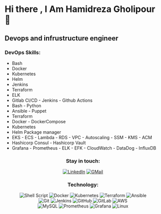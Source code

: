 

# Hi there , I Am Hamidreza Gholipour 👋
## Devops and infrustructure engineer


### DevOps Skills:
- Bash
- Docker
- Kubernetes
- Helm
- Jenkins
- Terraform
- ELK
- Gitlab CI/CD - Jenkins - Github Actions
- Bash - Python
- Ansible - Puppet
- Terraform 
- Docker - DockerCompose
- Kubernetes 
- Helm Package manager
- EKS - ECS - Lambda - RDS - VPC - Autoscaling - SSM - KMS - ACM
- Hashicorp Consul - Hashicorp Vault
- Grafana - Prometheus - ELK - EFK - CloudWatch - DataDog - InfluxDB


<p align="left">
</p>



<div align="center">
  


### Stay in touch:
[![LinkedIn](https://img.shields.io/badge/linkedin-%230077B5.svg?style=for-the-badge&logo=linkedin&logoColor=white)](https://www.linkedin.com/in/hamidrgholipour)
[![GMail](https://img.shields.io/badge/gmail-f0f0f0?&style=for-the-badge&logo=gmail&logoColor=white&color=ea4335)](mailto:hamidrgholipour@gmail.com)

### Technology:

![Shell Script](https://img.shields.io/badge/shell_script-%23121011.svg?style=for-the-badge&logo=gnu-bash&logoColor=white)
![Docker](https://img.shields.io/badge/docker-%230db7ed.svg?style=for-the-badge&logo=docker&logoColor=white)
![Kubernetes](https://img.shields.io/badge/kubernetes-%23326ce5.svg?style=for-the-badge&logo=kubernetes&logoColor=white)
![Terraform](https://img.shields.io/badge/terraform-%235835CC.svg?style=for-the-badge&logo=terraform&logoColor=white)
![Ansible](https://img.shields.io/badge/ansible-%231A1918.svg?style=for-the-badge&logo=ansible&logoColor=white)
<br/> 
![Git](https://img.shields.io/badge/git-%23F05033.svg?style=for-the-badge&logo=git&logoColor=white)
![Jenkins](https://img.shields.io/badge/jenkins-%232C5263.svg?style=for-the-badge&logo=jenkins&logoColor=white)
![GitHub](https://img.shields.io/badge/github-%23121011.svg?style=for-the-badge&logo=github&logoColor=white)
![GitLab](https://img.shields.io/badge/gitlab-%23181717.svg?style=for-the-badge&logo=gitlab&logoColor=white)
![AWS](https://img.shields.io/badge/AWS-%23FF9900.svg?style=for-the-badge&logo=amazon-aws&logoColor=white)
<br/> 
![MySQL](https://img.shields.io/badge/mysql-4479A1.svg?style=for-the-badge&logo=mysql&logoColor=white)
![Prometheus](https://img.shields.io/badge/Prometheus-E6522C?style=for-the-badge&logo=Prometheus&logoColor=white)
![Grafana](https://img.shields.io/badge/grafana-%23F46800.svg?style=for-the-badge&logo=grafana&logoColor=white)
![Linux](https://img.shields.io/badge/Linux-FCC624?style=for-the-badge&logo=linux&logoColor=black)

<br/>    
<br/>  
  

